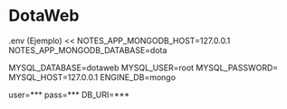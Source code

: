 # DotaWeb

.env (Ejemplo) 
<<
NOTES_APP_MONGODB_HOST=127.0.0.1
NOTES_APP_MONGODB_DATABASE=dota

MYSQL_DATABASE=dotaweb
MYSQL_USER=root
MYSQL_PASSWORD=
MYSQL_HOST=127.0.0.1
ENGINE_DB=mongo

user=***
pass=***
DB_URI=***
>>
